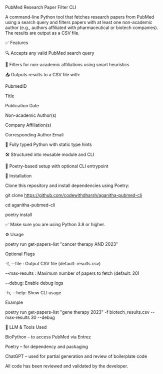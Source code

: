  PubMed Research Paper Filter CLI

A command-line Python tool that fetches research papers from PubMed using a search query and filters papers with at least one non-academic author (e.g., authors affiliated with pharmaceutical or biotech companies). The results are output as a CSV file.

✅ Features

🔍 Accepts any valid PubMed search query

🧪 Filters for non-academic affiliations using smart heuristics

📤 Outputs results to a CSV file with:

PubmedID

Title

Publication Date

Non-academic Author(s)

Company Affiliation(s)

Corresponding Author Email

🧵 Fully typed Python with static type hints

🛠️ Structured into reusable module and CLI

🧪 Poetry-based setup with optional CLI entrypoint


🚀 Installation

Clone this repository and install dependencies using Poetry:

git clone https://github.com/codewithdharsh/aganitha-pubmed-cli

cd aganitha-pubmed-cli

poetry install

✅ Make sure you are using Python 3.8 or higher.


⚙️ Usage

poetry run get-papers-list "cancer therapy AND 2023"

Optional Flags

-f, --file <filename>: Output CSV file (default: results.csv)

--max-results <number>: Maximum number of papers to fetch (default: 20)

--debug: Enable debug logs

-h, --help: Show CLI usage


Example

poetry run get-papers-list "gene therapy 2023" -f biotech_results.csv --max-results 30 --debug



🧪 LLM & Tools Used

BioPython – to access PubMed via Entrez

Poetry – for dependency and packaging

ChatGPT – used for partial generation and review of boilerplate code

All code has been reviewed and validated by the developer.